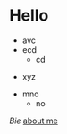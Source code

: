 # Hello
+ avc
+ ecd
  + cd 
* xyz
- mno
    - no 

 *Bie*
 <a href="https://bie-persona-iluminada.github.io/about%20me">about me</a>
 